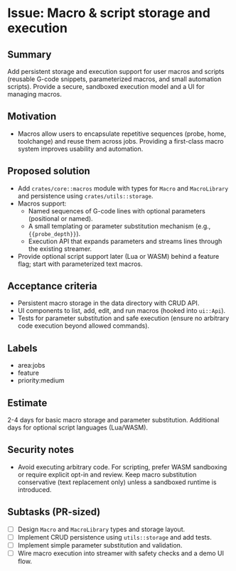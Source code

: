 # Issue: Macro & script storage and execution

Summary
-------
Add persistent storage and execution support for user macros and scripts (reusable G-code snippets, parameterized macros, and small automation scripts). Provide a secure, sandboxed execution model and a UI for managing macros.

Motivation
----------
- Macros allow users to encapsulate repetitive sequences (probe, home, toolchange) and reuse them across jobs. Providing a first-class macro system improves usability and automation.

Proposed solution
-----------------
- Add `crates/core::macros` module with types for `Macro` and `MacroLibrary` and persistence using `crates/utils::storage`.
- Macros support:
  - Named sequences of G-code lines with optional parameters (positional or named).
  - A small templating or parameter substitution mechanism (e.g., `{{probe_depth}}`).
  - Execution API that expands parameters and streams lines through the existing streamer.
- Provide optional script support later (Lua or WASM) behind a feature flag; start with parameterized text macros.

Acceptance criteria
-------------------
- Persistent macro storage in the data directory with CRUD API.
- UI components to list, add, edit, and run macros (hooked into `ui::Api`).
- Tests for parameter substitution and safe execution (ensure no arbitrary code execution beyond allowed commands).

Labels
------
- area:jobs
- feature
- priority:medium

Estimate
--------
2-4 days for basic macro storage and parameter substitution. Additional days for optional script languages (Lua/WASM).

Security notes
--------------
- Avoid executing arbitrary code. For scripting, prefer WASM sandboxing or require explicit opt-in and review. Keep macro substitution conservative (text replacement only) unless a sandboxed runtime is introduced.

Subtasks (PR-sized)
--------------------
- [ ] Design `Macro` and `MacroLibrary` types and storage layout.
- [ ] Implement CRUD persistence using `utils::storage` and add tests.
- [ ] Implement simple parameter substitution and validation.
- [ ] Wire macro execution into streamer with safety checks and a demo UI flow.
